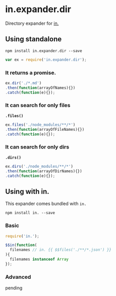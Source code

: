 # in.expander.dir

Directory expander for [in.](https://github.com/nomilous/in.)

## Using standalone

`npm install in.expander.dir --save`

```javascript
var ex = require('in.expander.dir');
```

### It returns a promise.

```javascript
ex.dir('./*.md')
.then(function(arrayOfNames){})
.catch(function(e){});
```

### It can search for only files

__`.files()`__

```javascript
ex.files('./node_modules/**/*')
.then(function(arrayOfFileNames){})
.catch(function(e){});
```

### It can search for only dirs

__`.dirs()`__

```javascript
ex.dirs('./node_modules/**/*')
.then(function(arrayOfDirNames){})
.catch(function(e){});
```


## Using with in.

This expander comes bundled with `in.`

`npm install in. --save`

### Basic

```javascript
require('in.');

$$in(function(
  filenames // in. {{ $$files('./**/*.json') }}
){
  filenames instanceof Array
});
```


### Advanced

pending
